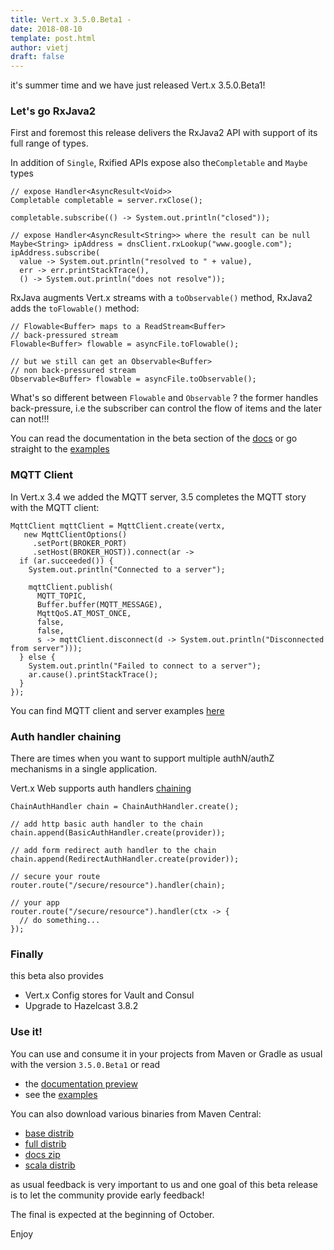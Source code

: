 ```yaml
---
title: Vert.x 3.5.0.Beta1 -
date: 2018-08-10
template: post.html
author: vietj
draft: false
---
```


it's summer time and we have just released Vert.x 3.5.0.Beta1!

### Let's go RxJava2

First and foremost this release delivers the RxJava2 API with support of its full range of types.

In addition of `Single`, Rxified APIs expose also the`Completable` and `Maybe` types

```
// expose Handler<AsyncResult<Void>>
Completable completable = server.rxClose();

completable.subscribe(() -> System.out.println("closed"));

// expose Handler<AsyncResult<String>> where the result can be null
Maybe<String> ipAddress = dnsClient.rxLookup("www.google.com");
ipAddress.subscribe(
  value -> System.out.println("resolved to " + value),
  err -> err.printStackTrace(),
  () -> System.out.println("does not resolve"));
```

RxJava augments Vert.x streams with a `toObservable()` method, RxJava2 adds the `toFlowable()` method:

```
// Flowable<Buffer> maps to a ReadStream<Buffer>
// back-pressured stream
Flowable<Buffer> flowable = asyncFile.toFlowable();

// but we still can get an Observable<Buffer>
// non back-pressured stream
Observable<Buffer> flowable = asyncFile.toObservable();
```

What's so different between `Flowable` and `Observable` ? the former handles back-pressure, i.e the
subscriber can control the flow of items and the later can not!!!

You can read the documentation in the beta section of the [docs](http://vertx.io/docs/3.5.0.Beta1/vertx-rx/java2/)
or go straight to the [examples](https://github.com/vert-x3/vertx-examples/tree/3.5.0.beta1/rxjava2-examples)

### MQTT Client

In Vert.x 3.4 we added the MQTT server, 3.5 completes the MQTT story with the MQTT client:

```
MqttClient mqttClient = MqttClient.create(vertx,
   new MqttClientOptions()
     .setPort(BROKER_PORT)
     .setHost(BROKER_HOST)).connect(ar ->
  if (ar.succeeded()) {
    System.out.println("Connected to a server");

    mqttClient.publish(
      MQTT_TOPIC,
      Buffer.buffer(MQTT_MESSAGE),
      MqttQoS.AT_MOST_ONCE,
      false,
      false,
      s -> mqttClient.disconnect(d -> System.out.println("Disconnected from server")));
  } else {
    System.out.println("Failed to connect to a server");
    ar.cause().printStackTrace();
  }
});
```

You can find MQTT client and server examples [here](https://github.com/vert-x3/vertx-examples/tree/3.5.0.beta1/mqtt-examples)

### Auth handler chaining

There are times when you want to support multiple authN/authZ mechanisms in a single application.

Vert.x Web supports auth handlers [chaining](http://vertx.io/docs/3.5.0.Beta1/vertx-web/java/#_chaining_multiple_auth_handlers)

```
ChainAuthHandler chain = ChainAuthHandler.create();

// add http basic auth handler to the chain
chain.append(BasicAuthHandler.create(provider));

// add form redirect auth handler to the chain
chain.append(RedirectAuthHandler.create(provider));

// secure your route
router.route("/secure/resource").handler(chain);

// your app
router.route("/secure/resource").handler(ctx -> {
  // do something...
});
```

### Finally

this beta also provides

- Vert.x Config stores for Vault and Consul
- Upgrade to Hazelcast 3.8.2

### Use it!

You can use and consume it in your projects from Maven or Gradle as usual with the version `3.5.0.Beta1` or read

 - the [documentation preview](http://vertx.io/docs/index-beta.html)
 - see the [examples](https://github.com/vert-x3/vertx-examples/tree/3.5.0.beta1)

You can also download various binaries from Maven Central:

- [base distrib](https://search.maven.org/remotecontent?filepath=io/vertx/vertx-stack-manager/3.5.0.Beta1/vertx-stack-manager-3.5.0.Beta1.tar.gz)
- [full distrib](https://search.maven.org/remotecontent?filepath=io/vertx/vertx-stack-manager/3.5.0.Beta1/vertx-stack-manager-3.5.0.Beta1-full.tar.gz)
- [docs zip](https://search.maven.org/remotecontent?filepath=io/vertx/vertx-stack-manager/3.5.0.Beta1/vertx-stack-manager-3.5.0.Beta1-docs.zip)
- [scala distrib](https://search.maven.org/remotecontent?filepath=io/vertx/vertx-stack-manager/3.5.0.Beta1/vertx-stack-manager-3.5.0.Beta1-stack-scala.tar.gz)

as usual feedback is very important to us and one goal of this beta release is to let the community
provide early feedback!

The final is expected at the beginning of October.

Enjoy
